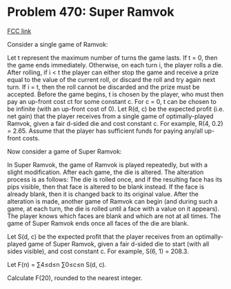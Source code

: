 # Problem 470: Super Ramvok

[FCC link](https://www.freecodecamp.org/learn/coding-interview-prep/project-euler/problem-470-super-ramvok)

Consider a single game of Ramvok:

Let t represent the maximum number of turns the game lasts. If t = 0, then the
game ends immediately. Otherwise, on each turn i, the player rolls a die. After
rolling, if i < t the player can either stop the game and receive a prize equal
to the value of the current roll, or discard the roll and try again next turn.
If i = t, then the roll cannot be discarded and the prize must be accepted.
Before the game begins, t is chosen by the player, who must then pay an up-front
cost ct for some constant c. For c = 0, t can be chosen to be infinite (with an
up-front cost of 0). Let R(d, c) be the expected profit (i.e. net gain) that the
player receives from a single game of optimally-played Ramvok, given a fair
d-sided die and cost constant c. For example, R(4, 0.2) = 2.65. Assume that the
player has sufficient funds for paying any/all up-front costs.

Now consider a game of Super Ramvok:

In Super Ramvok, the game of Ramvok is played repeatedly, but with a slight
modification. After each game, the die is altered. The alteration process is as
follows: The die is rolled once, and if the resulting face has its pips visible,
then that face is altered to be blank instead. If the face is already blank,
then it is changed back to its original value. After the alteration is made,
another game of Ramvok can begin (and during such a game, at each turn, the die
is rolled until a face with a value on it appears). The player knows which faces
are blank and which are not at all times. The game of Super Ramvok ends once all
faces of the die are blank.

Let S(d, c) be the expected profit that the player receives from an
optimally-played game of Super Ramvok, given a fair d-sided die to start (with
all sides visible), and cost constant c. For example, S(6, 1) = 208.3.

Let F(n) = ∑4≤d≤n ∑0≤c≤n S(d, c).

Calculate F(20), rounded to the nearest integer.
